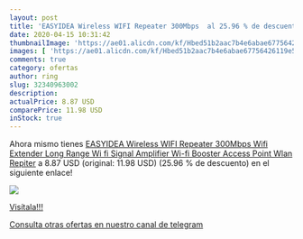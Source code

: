 ```yaml
---
layout: post
title: 'EASYIDEA Wireless WIFI Repeater 300Mbps  al 25.96 % de descuento'
date: 2020-04-15 10:31:42
thumbnailImage: 'https://ae01.alicdn.com/kf/Hbed51b2aac7b4e6abae67756426119e5r/EASYIDEA-Wireless-WIFI-Repeater-300Mbps-Wifi-Extender-Long-Range-Wi-fi-Signal-Amplifier-Wi-fi-Booster.jpg_350x350._SL200_.jpg'
images: [ 'https://ae01.alicdn.com/kf/Hbed51b2aac7b4e6abae67756426119e5r/EASYIDEA-Wireless-WIFI-Repeater-300Mbps-Wifi-Extender-Long-Range-Wi-fi-Signal-Amplifier-Wi-fi-Booster.jpg_350x350._SL200_.jpg' ]
comments: true
category: ofertas
author: ring
slug: 32340963002
description:
actualPrice: 8.87 USD
comparePrice: 11.98 USD
inStock: true
---
```


Ahora mismo tienes [EASYIDEA Wireless WIFI Repeater 300Mbps Wifi Extender Long Range Wi fi Signal Amplifier Wi-fi Booster Access Point Wlan Repiter](https://www.amazon.com/dp/32340963002/?tag=redken08-20) a 8.87 USD (original: 11.98 USD) (25.96 %  de descuento) en el siguiente enlace!

[![](https://ae01.alicdn.com/kf/Hbed51b2aac7b4e6abae67756426119e5r/EASYIDEA-Wireless-WIFI-Repeater-300Mbps-Wifi-Extender-Long-Range-Wi-fi-Signal-Amplifier-Wi-fi-Booster.jpg_350x350._SL200_.jpg)](https://www.amazon.com/dp/32340963002/?tag=redken08-20)

[Visítala!!!](https://www.amazon.com/dp/32340963002/?tag=redken08-20)

[Consulta otras ofertas en nuestro canal de telegram](https://t.me/s/ofertas25)
